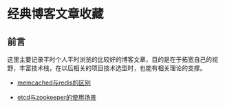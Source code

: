 # 经典博客文章收藏

## 前言

这里主要记录平时个人平时浏览的比较好的博客文章，目的是在于拓宽自己的视野，丰富技术栈，在以后相关的项目技术选型时，也能有相关理论的支撑。

* [memcached与redis的区别](https://www.cnblogs.com/middleware/articles/9052394.html)

* [etcd与zookeeper的使用场景](https://www.cnblogs.com/yogoup/p/12020477.html)
